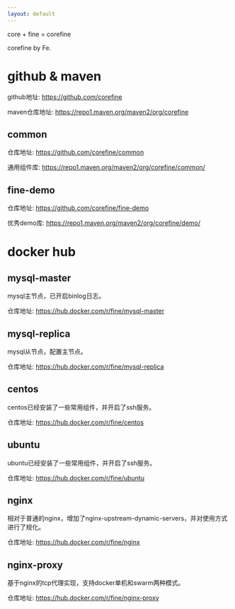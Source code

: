 ```yaml
---
layout: default
---
```

core + fine = corefine

corefine by Fe.

# github & maven


github地址: https://github.com/corefine

maven仓库地址: https://repo1.maven.org/maven2/org/corefine

## common

仓库地址: https://github.com/corefine/common

通用组件库: https://repo1.maven.org/maven2/org/corefine/common/

## fine-demo

仓库地址: https://github.com/corefine/fine-demo

优秀demo库: https://repo1.maven.org/maven2/org/corefine/demo/


# docker hub

## mysql-master

mysql主节点，已开启binlog日志。

仓库地址: https://hub.docker.com/r/fine/mysql-master

## mysql-replica
mysql从节点，配置主节点。

仓库地址: https://hub.docker.com/r/fine/mysql-replica

## centos
centos已经安装了一些常用组件，并开启了ssh服务。

仓库地址: https://hub.docker.com/r/fine/centos

## ubuntu
ubuntu已经安装了一些常用组件，并开启了ssh服务。

仓库地址: https://hub.docker.com/r/fine/ubuntu

## nginx
相对于普通的nginx，增加了nginx-upstream-dynamic-servers，并对使用方式进行了规化。

仓库地址: https://hub.docker.com/r/fine/nginx

## nginx-proxy
基于nginx的tcp代理实现，支持docker单机和swarm两种模式。

仓库地址: https://hub.docker.com/r/fine/nginx-proxy
